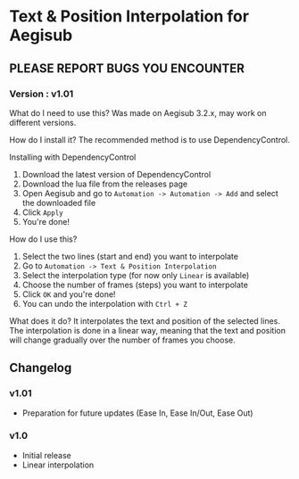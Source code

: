 # Text & Position Interpolation for Aegisub

## PLEASE REPORT BUGS YOU ENCOUNTER

### Version : v1.01

What do I need to use this?
Was made on Aegisub 3.2.x, may work on different versions.

How do I install it?
The recommended method is to use DependencyControl.

Installing with DependencyControl

1. Download the latest version of DependencyControl
2. Download the lua file from the releases page
3. Open Aegisub and go to `Automation -> Automation -> Add` and select the downloaded file
4. Click `Apply`
5. You're done!

How do I use this?

1. Select the two lines (start and end) you want to interpolate
2. Go to `Automation -> Text & Position Interpolation`
3. Select the interpolation type (for now only `Linear` is available)
4. Choose the number of frames (steps) you want to interpolate
5. Click `OK` and you're done!
6. You can undo the interpolation with `Ctrl + Z`

What does it do?
It interpolates the text and position of the selected lines. The interpolation is done in a linear way, meaning that the text and position will change gradually over the number of frames you choose.

## Changelog

### v1.01
- Preparation for future updates (Ease In, Ease In/Out, Ease Out)

### v1.0
- Initial release
- Linear interpolation
